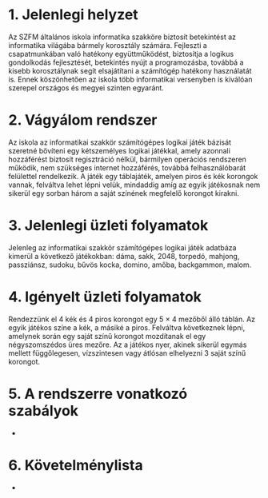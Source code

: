 # 1. Jelenlegi helyzet

Az SZFM általános iskola informatika szakköre biztosít betekintést az informatika világába bármely korosztály számára.
Fejleszti a csapatmunkában való hatékony együttműködést, biztosítja a logikus gondolkodás fejlesztését, betekintés nyújt a programozásba, továbbá a kisebb korosztálynak segít elsajátítani a számítógép hatékony használatát is. Ennek köszönhetően az iskola több informatikai versenyben is kiválóan szerepel országos és megyei szinten egyaránt.

# 2. Vágyálom rendszer

Az iskola az informatikai szakkör számítógépes logikai játék bázisát szeretné bővíteni egy kétszemélyes logikai játékkal, amely azonnali hozzáférést biztosít regisztráció nélkül, bármilyen operációs rendszeren működik, nem szükséges internet hozzáférés, továbbá felhasználóbarát felülettel rendelkezik. A játék egy táblajáték, amelyen piros és kék korongok vannak, felváltva lehet lépni velük, mindaddig amíg az egyik játékosnak nem sikerül egy sorban három a saját színének megfelelő korongot kirakni.

# 3. Jelenlegi üzleti folyamatok

Jelenleg az informatikai szakkör számítógépes logikai játék adatbáza kimerül a következő játékokban: dáma, sakk, 2048, torpedó, mahjong, passziánsz, sudoku, bűvös kocka, domino, amőba, backgammon, malom.

# 4. Igényelt üzleti folyamatok

Rendezzünk el 4 kék és 4 piros korongot egy 5 × 4 mezőből álló táblán. Az egyik játékos színe a kék, a másiké a piros. Felváltva következnek lépni, amelynek során egy saját színű korongot mozdítanak el egy négyszomszédos üres mezőre. Az a játékos nyer, akinek sikerül egymás mellett függőlegesen, vízszintesen vagy átlósan elhelyezni 3 saját színű korongot.

# 5. A rendszerre vonatkozó szabályok

-

# 6. Követelménylista

-
